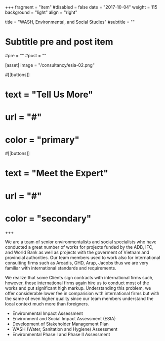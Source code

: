 +++
fragment = "item"
#disabled = false
date = "2017-10-04"
weight = 115
background = "light"
align = "right"

title = "WASH, Environmental, and Social Studies"
#subtitle = ""

# Subtitle pre and post item
#pre = ""
#post = ""

[asset]
  image = "/consultancy/esia-02.png"

#[[buttons]]
#  text = "Tell Us More"
#  url = "#"
#  color = "primary"

#[[buttons]]
#  text = "Meet the Expert"
#  url = "#"
#  color = "secondary"
+++



We are a team of senior environmentalists and social specialists who have conducted a great number of works for projects funded by the ADB, IFC, and World Bank as well as projects with the goverment of Vietnam and provincial authorities. Our team members used to work also for international consulting firms such as Arcadis, GHD, Arup, Jacobs thus we are very familiar with international standards and requirements.

We realize that some Clients sign contracts with international firms such, however, those international firms again hire us to conduct most of the works and put significant high markup. Understanding this problem, we offer considerable lower fee in comparision with international firms but with the same of even higher quality since our team members understand the local context much more than foreigners.

- Environmental Impact Assessment
- Environment and Social Impact Assessment (ESIA)
- Development of Stakeholder Management Plan
- WASH (Water, Sanitation and Hygiene) Assessment
- Environmental Phase I and Phase II Assessment
